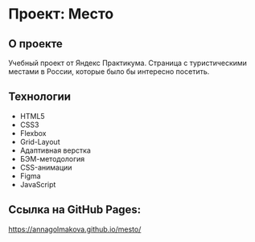 # Проект: Место

## О проекте
Учебный проект от Яндекс Практикума. Страница с туристическими местами в России, которые было бы интересно посетить.

## Технологии
* HTML5
* CSS3
* Flexbox
* Grid-Layout
* Адаптивная верстка
* БЭМ-методология
* CSS-анимации
* Figma
* JavaScript

## Ссылка на GitHub Pages:
https://annagolmakova.github.io/mesto/
